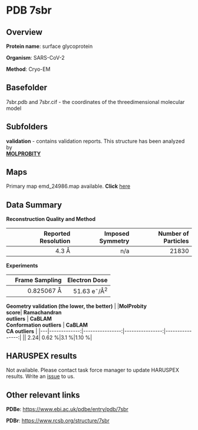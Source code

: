 # PDB 7sbr

## Overview

**Protein name**: surface glycoprotein

**Organism**: SARS-CoV-2

**Method**: Cryo-EM



## Basefolder

7sbr.pdb and 7sbr.cif - the coordinates of the threedimensional molecular model

## Subfolders





**validation** - contains validation reports. This structure has been analyzed by <br>  [**MOLPROBITY**](https://github.com/thorn-lab/coronavirus_structural_task_force/tree/master/pdb/surface_glycoprotein/SARS-CoV-2/7sbr/validation/molprobity)    



## Maps

Primary map emd_24986.map available. **Click** [here](http://ftp.wwpdb.org/pub/emdb/structures/EMD-24986/map/) 

## Data Summary
**Reconstruction Quality and Method**

|   | Reported Resolution | Imposed Symmetry | Number of Particles |
|---|-------------:|----------------:|--------------:|
|   |4.3 Å|n/a|21830|

**Experiments**

|   | Frame Sampling | Electron Dose |
|---|-------------:|----------------:|
|   |0.825067 Å|51.63 e<sup>-</sup>/Å<sup>2</sup>|

**Geometry validation (the lower, the better)**
|   |**MolProbity<br>score**| **Ramachandran<br>outliers** | **CaBLAM<br>Conformation outliers** | **CaBLAM<br>CA outliers** |
|---|-------------:|----------------:|----------------:|----------------:|
||  2.24|  0.62 %|3.1 %|1.10 %|

## HARUSPEX results

Not available. Please contact task force manager to update HARUSPEX results. Write an [issue](https://github.com/thorn-lab/coronavirus_structural_task_force/issues) to us.

## Other relevant links 
**PDBe**:  https://www.ebi.ac.uk/pdbe/entry/pdb/7sbr
 
**PDBr**: https://www.rcsb.org/structure/7sbr 
